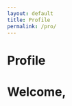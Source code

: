 ```yaml
---
layout: default
title: Profile
permalink: /pro/
---
```


# Profile

<!DOCTYPE html>
<html lang="en">
<head>
  <meta charset="UTF-8">
  <meta name="viewport" content="width=device-width, initial-scale=1.0">
  <title>Data from Google Sheets</title>
  <style>
    table {
      width: 100%;
      border-collapse: collapse;
    }
    th, td {
      padding: 8px;
      text-align: left;
      border: 1px solid #ddd;
    }
  </style>
</head>
<body>

  <h1>Welcome, <span id="userEmail"></span></h1>
  
  <table id="dataTable">
    <thead>
      <tr>
        <!-- Column headers will be inserted here -->
      </tr>
    </thead>
    <tbody>
      <!-- Data rows will be inserted here -->
    </tbody>
  </table>

  <script>
    // Set the logged-in user's email
    document.getElementById('userEmail').innerText = "Logged in as: " + Session.getActiveUser().getEmail();

    // Populate the table with data from Google Sheets
    const data = sheetData; // Passed from Google Apps Script
    const headers = Object.keys(data[0]);
    
    // Insert headers into the table
    const headerRow = document.querySelector('thead tr');
    headers.forEach(header => {
      const th = document.createElement('th');
      th.textContent = header;
      headerRow.appendChild(th);
    });

    // Insert data rows into the table
    const tbody = document.querySelector('tbody');
    data.forEach(row => {
      const tr = document.createElement('tr');
      headers.forEach(header => {
        const td = document.createElement('td');
        td.textContent = row[header];
        tr.appendChild(td);
      });
      tbody.appendChild(tr);
    });
  </script>

</body>
</html>
